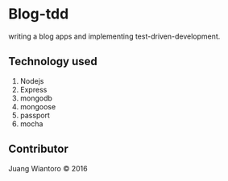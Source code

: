 # Blog-tdd

writing a blog apps and implementing test-driven-development. 

## Technology used
1. Nodejs
2. Express
3. mongodb
4. mongoose
5. passport
6. mocha

## Contributor
Juang Wiantoro &copy; 2016
